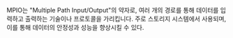 MPIO는 "Multiple Path Input/Output"의 약자로, 여러 개의 경로를 통해 데이터를 입력하고 출력하는 기술이나 프로토콜을 가리킵니다. 주로 스토리지 시스템에서 사용되며, 이를 통해 데이터의 안정성과 성능을 향상시킬 수 있다.